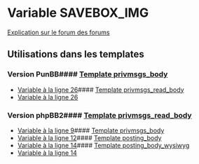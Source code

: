 # Variable SAVEBOX_IMG
[Explication sur le forum des forums](http://forum.forumactif.com/t294113-listing-des-variables#SAVEBOX_IMG)
## Utilisations dans les templates
### Version PunBB#### [Template privmsgs_body](punbb/privmsgs_body.md)
* [Variable à la ligne 26](../punbb/privmsgs_body.tpl#L26)#### [Template privmsgs_read_body](punbb/privmsgs_read_body.md)
* [Variable à la ligne 26](../punbb/privmsgs_read_body.tpl#L26)
### Version phpBB2#### [Template privmsgs_read_body](subsilver/privmsgs_read_body.md)
* [Variable à la ligne 9](../subsilver/privmsgs_read_body.tpl#L9)#### [Template privmsgs_body](subsilver/privmsgs_body.md)
* [Variable à la ligne 12](../subsilver/privmsgs_body.tpl#L12)#### [Template posting_body](subsilver/posting_body.md)
* [Variable à la ligne 14](../subsilver/posting_body.tpl#L14)#### [Template posting_body_wysiwyg](subsilver/posting_body_wysiwyg.md)
* [Variable à la ligne 14](../subsilver/posting_body_wysiwyg.tpl#L14)